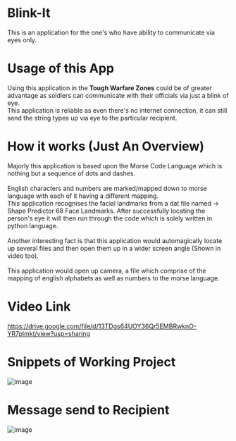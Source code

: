 # Blink-It
This is an application for the one's who have ability to communicate via eyes only.

# Usage of this App
Using this application in the <b/>Tough Warfare Zones</b> could be of greater advantage as soldiers can communicate with their officials via just a blink of eye.<br/>
This application is reliable as even there's no internet connection, it can still send the string types up via eye to the particular recipient.
# How it works (Just An Overview)
Majorly this application is based upon the Morse Code Language which is nothing but a sequence of dots and dashes.<br/><br/>
English characters and numbers are marked/mapped down to morse language with each of it having a different mapping.<br/>
This application recognises the facial landmarks from a dat file named -> Shape Predictor 68 Face Landmarks. After successfully locating the person's eye it will then run through the code which is solely written in python language.<br/>
<br/>
Another interesting fact is that this application would automagically locate up several files and then open them up in a wider screen angle (Shown in video too).<br/>
<br/>This application would open up camera, a file which comprise of the mapping of english alphabets as well as numbers to the morse language.<br/>

# Video Link 
https://drive.google.com/file/d/13TDgs64UOY36Qr5EMBRwknO-YR7plmkt/view?usp=sharing

# Snippets of Working Project
![image](https://github.com/itsmeabhhii/Blink-It/assets/100613653/46a79a67-6d7e-4912-931e-c699ba9c01ee)
# Message send to Recipient
![image](https://github.com/itsmeabhhii/Blink-It/assets/100613653/7dfcea1d-c46b-4afa-ba4f-84f09f76bf8e)


